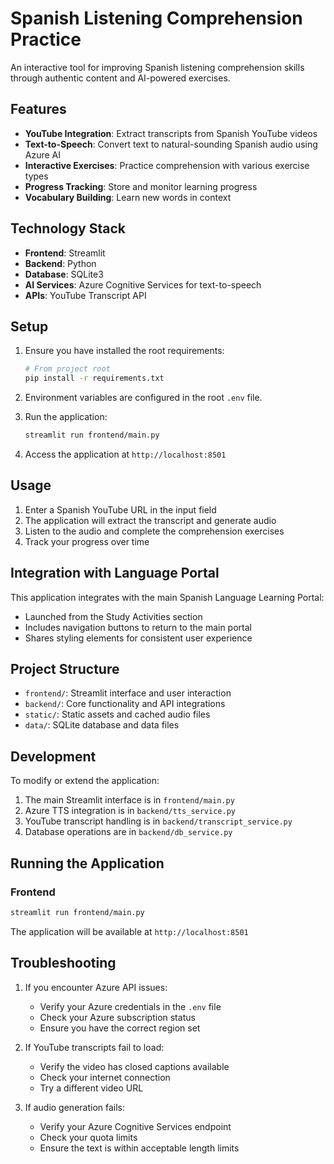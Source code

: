 # Spanish Listening Comprehension Practice

An interactive tool for improving Spanish listening comprehension skills through authentic content and AI-powered exercises.

## Features

- **YouTube Integration**: Extract transcripts from Spanish YouTube videos
- **Text-to-Speech**: Convert text to natural-sounding Spanish audio using Azure AI
- **Interactive Exercises**: Practice comprehension with various exercise types
- **Progress Tracking**: Store and monitor learning progress
- **Vocabulary Building**: Learn new words in context

## Technology Stack

- **Frontend**: Streamlit
- **Backend**: Python
- **Database**: SQLite3
- **AI Services**: Azure Cognitive Services for text-to-speech
- **APIs**: YouTube Transcript API

## Setup

1. Ensure you have installed the root requirements:
   ```bash
   # From project root
   pip install -r requirements.txt
   ```

2. Environment variables are configured in the root `.env` file.

3. Run the application:
   ```bash
   streamlit run frontend/main.py
   ```

4. Access the application at `http://localhost:8501`

## Usage

1. Enter a Spanish YouTube URL in the input field
2. The application will extract the transcript and generate audio
3. Listen to the audio and complete the comprehension exercises
4. Track your progress over time

## Integration with Language Portal

This application integrates with the main Spanish Language Learning Portal:
- Launched from the Study Activities section
- Includes navigation buttons to return to the main portal
- Shares styling elements for consistent user experience

## Project Structure

- `frontend/`: Streamlit interface and user interaction
- `backend/`: Core functionality and API integrations
- `static/`: Static assets and cached audio files
- `data/`: SQLite database and data files

## Development

To modify or extend the application:
1. The main Streamlit interface is in `frontend/main.py`
2. Azure TTS integration is in `backend/tts_service.py`
3. YouTube transcript handling is in `backend/transcript_service.py`
4. Database operations are in `backend/db_service.py`

## Running the Application

### Frontend
```bash
streamlit run frontend/main.py
```

The application will be available at `http://localhost:8501`

## Troubleshooting

1. If you encounter Azure API issues:
   - Verify your Azure credentials in the `.env` file
   - Check your Azure subscription status
   - Ensure you have the correct region set

2. If YouTube transcripts fail to load:
   - Verify the video has closed captions available
   - Check your internet connection
   - Try a different video URL

3. If audio generation fails:
   - Verify your Azure Cognitive Services endpoint
   - Check your quota limits
   - Ensure the text is within acceptable length limits